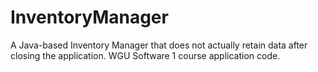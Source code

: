# InventoryManager
A Java-based Inventory Manager that does not actually retain data after closing the application. WGU Software 1 course application code.
